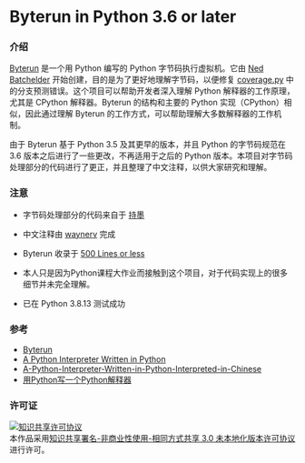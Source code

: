 # Byterun in Python 3.6 or later

### 介绍

[Byterun](https://github.com/nedbat/byterun/tree/master) 是一个用 Python 编写的 Python 字节码执行虚拟机。它由 [Ned Batchelder](https://github.com/nedbat) 开始创建，目的是为了更好地理解字节码，以便修复 [coverage.py](https://github.com/nedbat/coveragepy) 中的分支预测错误。这个项目可以帮助开发者深入理解 Python 解释器的工作原理，尤其是 CPython 解释器。Byterun 的结构和主要的 Python 实现（CPython）相似，因此通过理解 Byterun 的工作方式，可以帮助理解大多数解释器的工作机制。

由于 Byterun 基于 Python 3.5 及其更早的版本，并且 Python 的字节码规范在 3.6 版本之后进行了一些更改，不再适用于之后的 Python 版本。本项目对字节码处理部分的代码进行了更正，并且整理了中文注释，以供大家研究和理解。

### 注意

- 字节码处理部分的代码来自于 [持墨](https://www.zhihu.com/people/ni-wo-yue-ding-92)
- 中文注释由 [waynerv](https://github.com/waynerv) 完成

- Byterun 收录于 [500 Lines or less](https://aosabook.org/en/index.html)
- 本人只是因为Python课程大作业而接触到这个项目，对于代码实现上的很多细节并未完全理解。
- 已在 Python 3.8.13 测试成功

### 参考

- [Byterun](https://github.com/nedbat/byterun/tree/master)
- [A Python Interpreter Written in Python](https://aosabook.org/en/500L/a-python-interpreter-written-in-python.html#fnref1)
- [A-Python-Interpreter-Written-in-Python-Interpreted-in-Chinese](https://github.com/waynerv/A-Python-Interpreter-Written-in-Python-Interpreted-in-Chinese)
- [用Python写一个Python解释器](https://zhuanlan.zhihu.com/p/481884570)

### 许可证

<a rel="license" href="http://creativecommons.org/licenses/by-nc-sa/3.0/"><img alt="知识共享许可协议" style="border-width:0" src="https://i.creativecommons.org/l/by-nc-sa/3.0/88x31.png" /></a><br />本作品采用<a rel="license" href="http://creativecommons.org/licenses/by-nc-sa/3.0/">知识共享署名-非商业性使用-相同方式共享 3.0 未本地化版本许可协议</a>进行许可。

